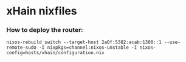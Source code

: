 # xHain nixfiles

### How to deploy the router:

```
nixos-rebuild switch --target-host 2a0f:5382:acab:1300::1 --use-remote-sudo -I nixpkgs=channel:nixos-unstable -I nixos-config=hosts/xhain/configuration.nix
```
